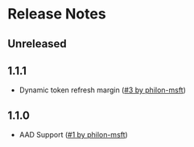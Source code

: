 # Release Notes

## Unreleased

## 1.1.1
- Dynamic token refresh margin ([#3 by philon-msft](https://github.com/Azure/Microsoft.Azure.StackExchangeRedis/pull/3))

## 1.1.0
- AAD Support ([#1 by philon-msft](https://github.com/Azure/Microsoft.Azure.StackExchangeRedis/pull/1))